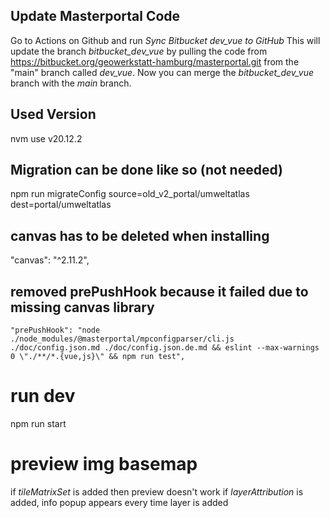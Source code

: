 ## Update Masterportal Code

Go to Actions on Github and run _Sync Bitbucket dev_vue to GitHub_
This will update the branch _bitbucket_dev_vue_ by pulling the code from https://bitbucket.org/geowerkstatt-hamburg/masterportal.git from the "main" branch called _dev_vue_.
Now you can merge the _bitbucket_dev_vue_ branch with the _main_ branch.

## Used Version

nvm use v20.12.2

## Migration can be done like so (not needed)

npm run migrateConfig source=old_v2_portal/umweltatlas dest=portal/umweltatlas

## canvas has to be deleted when installing

"canvas": "^2.11.2",

## removed prePushHook because it failed due to missing canvas library

    "prePushHook": "node ./node_modules/@masterportal/mpconfigparser/cli.js ./doc/config.json.md ./doc/config.json.de.md && eslint --max-warnings 0 \"./**/*.{vue,js}\" && npm run test",

# run dev

npm run start

# preview img basemap

if _tileMatrixSet_ is added then preview doesn't work
if _layerAttribution_ is added, info popup appears every time layer is added

